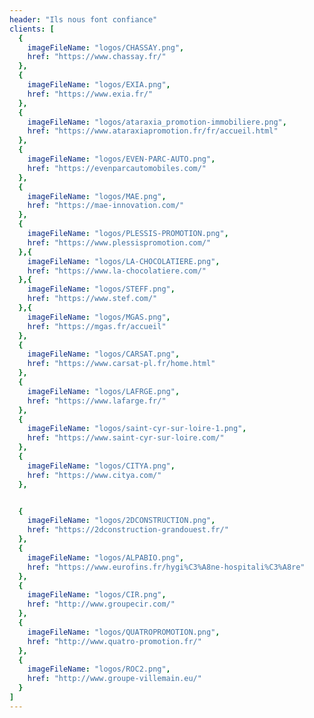 ```yaml
---
header: "Ils nous font confiance"
clients: [
  {
    imageFileName: "logos/CHASSAY.png",
    href: "https://www.chassay.fr/"
  },
  {
    imageFileName: "logos/EXIA.png",
    href: "https://www.exia.fr/"
  },
  {
    imageFileName: "logos/ataraxia_promotion-immobiliere.png",
    href: "https://www.ataraxiapromotion.fr/fr/accueil.html"
  },
  {
    imageFileName: "logos/EVEN-PARC-AUTO.png",
    href: "https://evenparcautomobiles.com/"
  },
  {
    imageFileName: "logos/MAE.png",
    href: "https://mae-innovation.com/"
  },
  {
    imageFileName: "logos/PLESSIS-PROMOTION.png",
    href: "https://www.plessispromotion.com/"
  },{
    imageFileName: "logos/LA-CHOCOLATIERE.png",
    href: "https://www.la-chocolatiere.com/"
  },{
    imageFileName: "logos/STEFF.png",
    href: "https://www.stef.com/"
  },{
    imageFileName: "logos/MGAS.png",
    href: "https://mgas.fr/accueil"
  },
  {
    imageFileName: "logos/CARSAT.png",
    href: "https://www.carsat-pl.fr/home.html"
  },
  {
    imageFileName: "logos/LAFRGE.png",
    href: "https://www.lafarge.fr/"
  },
  {
    imageFileName: "logos/saint-cyr-sur-loire-1.png",
    href: "https://www.saint-cyr-sur-loire.com/"
  },
  {
    imageFileName: "logos/CITYA.png",
    href: "https://www.citya.com/"
  },


  {
    imageFileName: "logos/2DCONSTRUCTION.png",
    href: "https://2dconstruction-grandouest.fr/"
  },
  {
    imageFileName: "logos/ALPABIO.png",
    href: "https://www.eurofins.fr/hygi%C3%A8ne-hospitali%C3%A8re"
  },
  {
    imageFileName: "logos/CIR.png",
    href: "http://www.groupecir.com/"
  },
  {
    imageFileName: "logos/QUATROPROMOTION.png",
    href: "http://www.quatro-promotion.fr/"
  },
  {
    imageFileName: "logos/ROC2.png",
    href: "http://www.groupe-villemain.eu/"
  }
]
---
```

